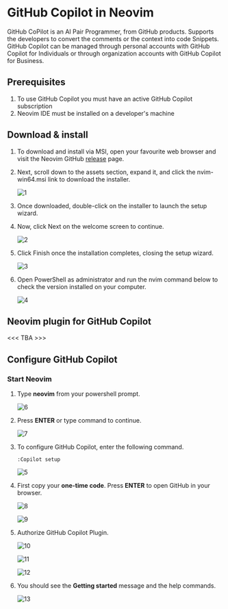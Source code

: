 # GitHub Copilot in Neovim

GitHub CoPilot is an AI Pair Programmer, from GitHub products. Supports the developers to convert the comments or the context into code Snippets. GitHub Copilot can be managed through personal accounts with GitHub Copilot for Individuals or through organization accounts with GitHub Copilot for Business.

## Prerequisites

1. To use GitHub Copilot you must have an active GitHub Copilot subscription
2. Neovim IDE must be installed on a developer's machine

## Download & install

1. To download and install via MSI, open your favourite web browser and visit the Neovim GitHub [release](https://github.com/neovim/neovim/releases) page.
2. Next, scroll down to the assets section, expand it, and click the nvim-win64.msi link to download the installer.

   ![1](https://user-images.githubusercontent.com/92542803/220366127-d55f8d46-5b14-4d5b-bfae-06be2e232525.png)

3. Once downloaded, double-click on the installer to launch the setup wizard.
4. Now, click Next on the welcome screen to continue.

   ![2](https://user-images.githubusercontent.com/92542803/220366694-c82506cc-ed5c-48aa-9759-bc0a4c459586.png)

5. Click Finish once the installation completes, closing the setup wizard.
   
   ![3](https://user-images.githubusercontent.com/92542803/220367351-cd173a57-4c6f-4767-a64e-745ec07484af.png)

6. Open PowerShell as administrator and run the nvim command below to check the version installed on your computer.

   ![4](https://user-images.githubusercontent.com/92542803/220367977-d4ee6988-8c2d-4787-9039-f7b26acf8707.png)

## Neovim plugin for GitHub Copilot

<<< TBA >>>
   
## Configure GitHub Copilot

### Start Neovim

1. Type **neovim** from your powershell prompt.
   
   ![6](https://user-images.githubusercontent.com/92542803/220370921-6e3360f4-047c-4831-8c47-eac8aee5b038.png)

2. Press **ENTER** or type command to continue.
   
   ![7](https://user-images.githubusercontent.com/92542803/220371100-6e497279-4547-422f-ac90-062d730e6b2b.png)

3. To configure GitHub Copilot, enter the following command.
   
   ```
   :Copilot setup
   ```
   ![5](https://user-images.githubusercontent.com/92542803/220370243-d62d1d7d-a444-4a44-8837-16dbb3beecf0.png)

4. First copy your **one-time code**. Press **ENTER** to open GitHub in your browser.
   
   ![8](https://user-images.githubusercontent.com/92542803/220371556-8c2c2332-2060-419e-a28b-5c9cfb12f4c2.png)
   
   ![9](https://user-images.githubusercontent.com/92542803/220371788-5c64379a-98f4-46c5-82d9-4a8ea5dec7f5.png)

5. Authorize GitHub Copilot Plugin.
   
   ![10](https://user-images.githubusercontent.com/92542803/220372199-6478f300-8dfa-41db-b004-b0a04ac23ce5.png)
   
   ![11](https://user-images.githubusercontent.com/92542803/220372206-bcca396f-7fa1-49a2-b3c8-36fdd14de064.png)
   
   ![12](https://user-images.githubusercontent.com/92542803/220372208-5ac22d6b-4c9a-4520-bf67-69f4d694cc63.png)

6. You should see the **Getting started** message and the help commands.

   ![13](https://user-images.githubusercontent.com/92542803/220372604-948d83c7-0264-4f25-8f23-b948660f1163.png)


